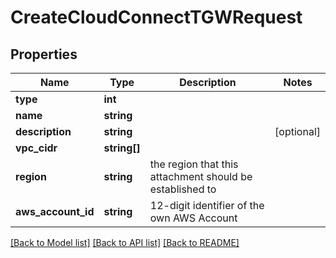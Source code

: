 # CreateCloudConnectTGWRequest

## Properties
Name | Type | Description | Notes
------------ | ------------- | ------------- | -------------
**type** | **int** |  | 
**name** | **string** |  | 
**description** | **string** |  | [optional] 
**vpc_cidr** | **string[]** |  | 
**region** | **string** | the region that this attachment should be established to | 
**aws_account_id** | **string** | 12-digit identifier of the own AWS Account | 

[[Back to Model list]](../../README.md#documentation-for-models) [[Back to API list]](../../README.md#documentation-for-api-endpoints) [[Back to README]](../../README.md)

